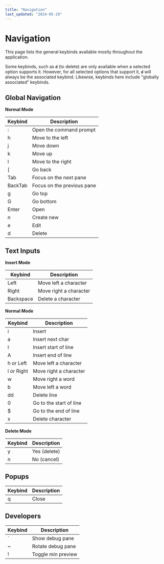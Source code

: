 ```yaml
---
title: "Navigation"
last_updated: "2024-05-29"
---
```


# Navigation

This page lists the general keybinds available mostly throughout the application.

Some keybinds, such as **`d`** (to delete) are only available when a selected option supports it. However, for all selected options that support it, **`d`** will always be the associated keybind. Likewise, keybinds here include "globally associated" keybinds.

## Global Navigation

**Normal Mode**

| Keybind | Description                |
| ------- | -------------------------- |
| :       | Open the command prompt    |
| h       | Move to the left           |
| j       | Move down                  |
| k       | Move up                    |
| l       | Move to the right          |
| [       | Go back                    |
| Tab     | Focus on the next pane     |
| BackTab | Focus on the previous pane |
| g       | Go top                     |
| G       | Go bottom                  |
| Enter   | Open                       |
| n       | Create new                 |
| e       | Edit                       |
| d       | Delete                     |

## Text Inputs

**Insert Mode**

| Keybind   | Description            |
| --------- | ---------------------- |
| Left      | Move left a character  |
| Right     | Move right a character |
| Backspace | Delete a character     |

**Normal Mode**

| Keybind    | Description             |
| ---------- | ----------------------- |
| i          | Insert                  |
| a          | Insert next char        |
| I          | Insert start of line    |
| A          | Insert end of line      |
| h or Left  | Move left a character   |
| l or Right | Move right a character  |
| w          | Move right a word       |
| b          | Move left a word        |
| dd         | Delete line             |
| 0          | Go to the start of line |
| $          | Go to the end of line   |
| x          | Delete character        |

**Delete Mode**

| Keybind | Description  |
| ------- | ------------ |
| y       | Yes (delete) |
| n       | No (cancel)  |

## Popups

| Keybind | Description |
| ------- | ----------- |
| q       | Close       |

## Developers

| Keybind | Description        |
| ------- | ------------------ |
| `       | Show debug pane    |
| ~       | Rotate debug pane  |
| !       | Toggle min preview |

